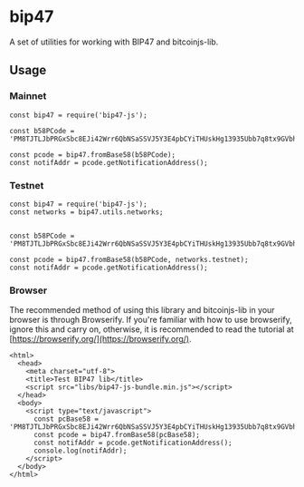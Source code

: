 # bip47

A set of utilities for working with BIP47 and bitcoinjs-lib.

## Usage

### Mainnet

```
const bip47 = require('bip47-js');

const b58PCode = 'PM8TJTLJbPRGxSbc8EJi42Wrr6QbNSaSSVJ5Y3E4pbCYiTHUskHg13935Ubb7q8tx9GVbh2UuRnBc3WSyJHhUrw8KhprKnn9eDznYGieTzFcwQRya4GA';

const pcode = bip47.fromBase58(b58PCode);
const notifAddr = pcode.getNotificationAddress();
```

### Testnet

```
const bip47 = require('bip47-js');
const networks = bip47.utils.networks;


const b58PCode = 'PM8TJTLJbPRGxSbc8EJi42Wrr6QbNSaSSVJ5Y3E4pbCYiTHUskHg13935Ubb7q8tx9GVbh2UuRnBc3WSyJHhUrw8KhprKnn9eDznYGieTzFcwQRya4GA';

const pcode = bip47.fromBase58(b58PCode, networks.testnet);
const notifAddr = pcode.getNotificationAddress();
```

### Browser

The recommended method of using this library and bitcoinjs-lib in your browser is through Browserify. If you're familiar with how to use browserify, ignore this and carry on, otherwise, it is recommended to read the tutorial at [https://browserify.org/](https://browserify.org/).

```
<html>
  <head>
    <meta charset="utf-8">
    <title>Test BIP47 lib</title>
    <script src="libs/bip47-js-bundle.min.js"></script>
  </head>
  <body>
    <script type="text/javascript">
      const pcBase58 = 'PM8TJTLJbPRGxSbc8EJi42Wrr6QbNSaSSVJ5Y3E4pbCYiTHUskHg13935Ubb7q8tx9GVbh2UuRnBc3WSyJHhUrw8KhprKnn9eDznYGieTzFcwQRya4GA';
      const pcode = bip47.fromBase58(pcBase58);
      const notifAddr = pcode.getNotificationAddress();
      console.log(notifAddr);
    </script>
  </body>
</html>
```
